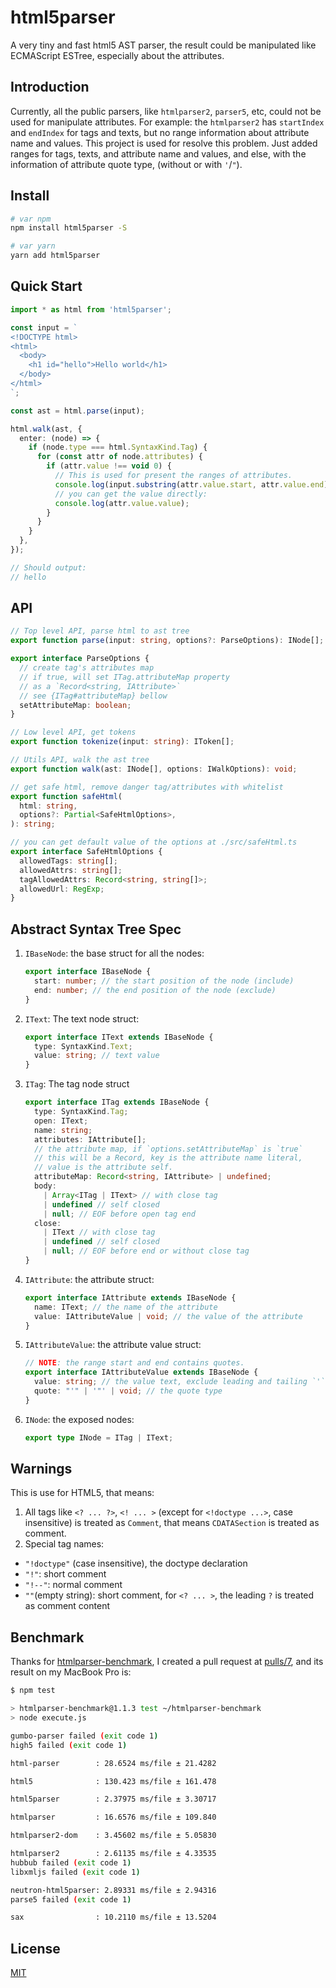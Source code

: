 # html5parser

A very tiny and fast html5 AST parser, the result could be manipulated like
ECMAScript ESTree, especially about the attributes.

## Introduction

Currently, all the public parsers, like `htmlparser2`, `parser5`, etc,
could not be used for manipulate attributes. For example: the `htmlparser2`
has `startIndex` and `endIndex` for tags and texts, but no range information
about attribute name and values. This project is used for resolve this problem.
Just added ranges for tags, texts, and attribute name and values, and else,
with the information of attribute quote type, (without or with `'`/`"`).

## Install

```bash
# var npm
npm install html5parser -S

# var yarn
yarn add html5parser
```

## Quick Start

```ts
import * as html from 'html5parser';

const input = `
<!DOCTYPE html>
<html>
  <body>
    <h1 id="hello">Hello world</h1>
  </body>
</html>
`;

const ast = html.parse(input);

html.walk(ast, {
  enter: (node) => {
    if (node.type === html.SyntaxKind.Tag) {
      for (const attr of node.attributes) {
        if (attr.value !== void 0) {
          // This is used for present the ranges of attributes.
          console.log(input.substring(attr.value.start, attr.value.end));
          // you can get the value directly:
          console.log(attr.value.value);
        }
      }
    }
  },
});

// Should output:
// hello
```

## API

```ts
// Top level API, parse html to ast tree
export function parse(input: string, options?: ParseOptions): INode[];

export interface ParseOptions {
  // create tag's attributes map
  // if true, will set ITag.attributeMap property
  // as a `Record<string, IAttribute>`
  // see {ITag#attributeMap} bellow
  setAttributeMap: boolean;
}

// Low level API, get tokens
export function tokenize(input: string): IToken[];

// Utils API, walk the ast tree
export function walk(ast: INode[], options: IWalkOptions): void;

// get safe html, remove danger tag/attributes with whitelist
export function safeHtml(
  html: string,
  options?: Partial<SafeHtmlOptions>,
): string;

// you can get default value of the options at ./src/safeHtml.ts
export interface SafeHtmlOptions {
  allowedTags: string[];
  allowedAttrs: string[];
  tagAllowedAttrs: Record<string, string[]>;
  allowedUrl: RegExp;
}
```

## Abstract Syntax Tree Spec

1. `IBaseNode`: the base struct for all the nodes:

   ```ts
   export interface IBaseNode {
     start: number; // the start position of the node (include)
     end: number; // the end position of the node (exclude)
   }
   ```

2. `IText`: The text node struct:

   ```ts
   export interface IText extends IBaseNode {
     type: SyntaxKind.Text;
     value: string; // text value
   }
   ```

3. `ITag`: The tag node struct

   ```ts
   export interface ITag extends IBaseNode {
     type: SyntaxKind.Tag;
     open: IText;
     name: string;
     attributes: IAttribute[];
     // the attribute map, if `options.setAttributeMap` is `true`
     // this will be a Record, key is the attribute name literal,
     // value is the attribute self.
     attributeMap: Record<string, IAttribute> | undefined;
     body:
       | Array<ITag | IText> // with close tag
       | undefined // self closed
       | null; // EOF before open tag end
     close:
       | IText // with close tag
       | undefined // self closed
       | null; // EOF before end or without close tag
   }
   ```

4. `IAttribute`: the attribute struct:

   ```ts
   export interface IAttribute extends IBaseNode {
     name: IText; // the name of the attribute
     value: IAttributeValue | void; // the value of the attribute
   }
   ```

5. `IAttributeValue`: the attribute value struct:

   ```ts
   // NOTE: the range start and end contains quotes.
   export interface IAttributeValue extends IBaseNode {
     value: string; // the value text, exclude leading and tailing `'` or `"`
     quote: "'" | '"' | void; // the quote type
   }
   ```

6. `INode`: the exposed nodes:

   ```ts
   export type INode = ITag | IText;
   ```

## Warnings

This is use for HTML5, that means:

1. All tags like `<? ... ?>`, `<! ... >` (except for `<!doctype ...>`, case insensitive)
   is treated as `Comment`, that means `CDATASection` is treated as comment.
2. Special tag names:

- `"!doctype"` (case insensitive), the doctype declaration
- `"!"`: short comment
- `"!--"`: normal comment
- `""`(empty string): short comment, for `<? ... >`, the leading `?` is treated as comment content

## Benchmark

Thanks for [htmlparser-benchmark](https://github.com/AndreasMadsen/htmlparser-benchmark),
I created a pull request at [pulls/7](https://github.com/AndreasMadsen/htmlparser-benchmark/pull/7/files),
and its result on my MacBook Pro is:

```bash
$ npm test

> htmlparser-benchmark@1.1.3 test ~/htmlparser-benchmark
> node execute.js

gumbo-parser failed (exit code 1)
high5 failed (exit code 1)

html-parser        : 28.6524 ms/file ± 21.4282

html5              : 130.423 ms/file ± 161.478

html5parser        : 2.37975 ms/file ± 3.30717

htmlparser         : 16.6576 ms/file ± 109.840

htmlparser2-dom    : 3.45602 ms/file ± 5.05830

htmlparser2        : 2.61135 ms/file ± 4.33535
hubbub failed (exit code 1)
libxmljs failed (exit code 1)

neutron-html5parser: 2.89331 ms/file ± 2.94316
parse5 failed (exit code 1)

sax                : 10.2110 ms/file ± 13.5204
```

## License

[MIT](./LICENSE)
